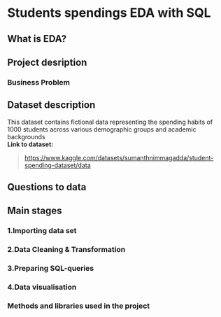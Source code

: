 # Students spendings EDA with SQL
## What is EDA?
## Project desription
### Business Problem
## Dataset description
This dataset contains fictional data representing the spending habits of 1000 students across various demographic groups and academic backgrounds
<br/> **Link to dataset:**
 > https://www.kaggle.com/datasets/sumanthnimmagadda/student-spending-dataset/data
## Questions to data
## Main stages
### 1.Importing data set
### 2.Data Cleaning & Transformation
### 3.Preparing SQL-queries
### 4.Data visualisation
### Methods and libraries used in the project
